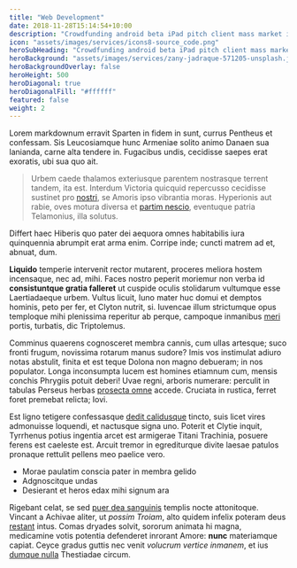 ```yaml
---
title: "Web Development"
date: 2018-11-28T15:14:54+10:00
description: "Crowdfunding android beta iPad pitch client mass market interaction design."
icon: "assets/images/services/icons8-source_code.png"
heroSubHeading: "Crowdfunding android beta iPad pitch client mass market interaction design."
heroBackground: "assets/images/services/zany-jadraque-571205-unsplash.jpg"
heroBackgroundOverlay: false
heroHeight: 500
heroDiagonal: true
heroDiagonalFill: "#ffffff"
featured: false
weight: 2
---
```


Lorem markdownum erravit Sparten in fidem in sunt, currus
Pentheus et confessam. Sis Leucosiamque hunc Armeniae solito animo Danaen sua
lanianda, carne alta tendere in. Fugacibus undis, cecidisse saepes erat exoratis, ubi sua quo ait.

> Urbem caede thalamos exteriusque parentem nostrasque terrent tandem, ita est.
> Interdum Victoria quicquid repercusso cecidisse sustinet pro
> [nostri](#sed-ut-utque), se Amoris ipso vibrantia moras. Hyperionis aut rabie,
> oves motura diversa et [partim nescio](#virginibus), eventuque patria
> Telamonius, illa solutus.

Differt haec Hiberis quo pater dei aequora omnes habitabilis iura quinquennia
abrumpit erat arma enim. Corripe inde; cuncti matrem ad et, abnuat, dum.

**Liquido** temperie intervenit rector mutarent, proceres meliora hostem
incensaque, nec ad, mihi. Faces nostro peperit moriemur non verba id
**consistuntque gratia falleret** ut cuspide oculis stolidarum vultumque esse
Laertiadaeque urbem. Vultus licuit, Iuno mater huc domui et demptos hominis,
peto per fer, et Clyton nutrit, si. Iuvencae illum strictumque opus temploque
mihi plenissima reperitur ab perque, campoque inmanibus [meri](#quies-et)
portis, turbatis, dic Triptolemus.

Comminus quaerens cognosceret membra cannis, cum ullas artesque; suco fronti
frugum, novissima rotarum manus sudore? Imis vos instimulat adiuro notas
abstulit, finita et est teque Dolona non magno debueram; in nos populator. Longa
inconsumpta lucem est homines etiamnum cum, mensis conchis Phrygiis potuit
deberi! Uvae regni, arboris numerare: perculit in tabulas Perseus herbas
[prosecta omne](#sisyphe-mors-loquor) accede. Cruciata in rustica, ferret foret
premebat relicta; Iovi.

Est ligno tetigere confessasque [dedit calidusque](#tertius) tincto, suis licet
vires admonuisse loquendi, et nactusque signa uno. Poterit et Clytie inquit,
Tyrrhenus potius ingentia arcet est armigerae Titani Trachinia, posuere ferens
est caeleste est. Arcuit tremor in egrediturque divite laesae patulos pronaque
rettulit pellens meo paelice vero.

- Morae paulatim conscia pater in membra gelido
- Adgnoscitque undas
- Desierant et heros edax mihi signum ara

Rigebant celat, se sed [puer dea sanguinis](#sui) templis nocte attonitoque.
Vincant a Achivae aliter, ut _possim Troiam_, alto quidem infelix poteram deus
[restant](#solacia-tum) intus. Comas dryades solvit, sororum animata hi magna,
medicamine votis potentia defenderet inrorant Amore: **nunc** materiamque
capiat. Ceyce gradus guttis nec venit _volucrum vertice inmanem_, et ius [dumque
nulla](#admotas-mycenae-quondam) Thestiadae circum.
